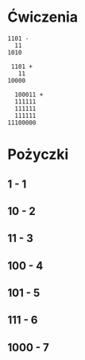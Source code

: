 # Ćwiczenia
```
1101 -
  11
1010
```
```
 1101 +
   11
10000
```
```
  100011 +
  111111
  111111
  111111
11100000
```
# Pożyczki
## 1 - 1
## 10 - 2
## 11 - 3
## 100 - 4
## 101 - 5
## 111 - 6
## 1000 - 7
